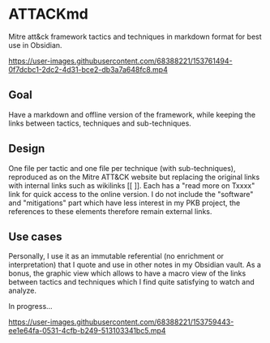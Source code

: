 # ATTACKmd
Mitre att&amp;ck framework tactics and techniques in markdown format for best use in Obsidian.

https://user-images.githubusercontent.com/68388221/153761494-0f7dcbc1-2dc2-4d31-bce2-db3a7a648fc8.mp4

## Goal
Have a markdown and offline version of the framework, while keeping the links between tactics, techniques and sub-techniques.

## Design
One file per tactic and one file per technique (with sub-techniques), reproduced as on the Mitre ATT&CK website but replacing the original links with internal links such as wikilinks [[ ]].
Each has a "read more on Txxxx" link for quick access to the online version.
I do not include the "software" and "mitigations" part which have less interest in my PKB project, the references to these elements therefore remain external links.

## Use cases
Personally, I use it as an immutable referential (no enrichment or interpretation) that I quote and use in other notes in my Obsidian vault.
As a bonus, the graphic view which allows to have a macro view of the links between tactics and techniques which I find quite satisfying to watch and analyze.

In progress...

https://user-images.githubusercontent.com/68388221/153759443-ee1e64fa-0531-4cfb-b249-513103341bc5.mp4




